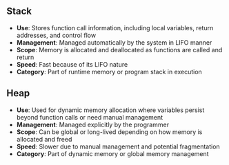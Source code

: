 ## Stack
- **Use**: Stores function call information, including local variables, return addresses, and control flow
- **Management**: Managed automatically by the system in LIFO manner
- **Scope**: Memory is allocated and deallocated as functions are called and return 
- **Speed**: Fast because of its LIFO nature
- **Category**: Part of runtime memory or program stack in execution
## Heap
- **Use**: Used for dynamic memory allocation where variables persist beyond function calls or need manual management
- **Management**: Managed explicitly by the programmer
- **Scope**: Can be global or long-lived depending on how memory is allocated and freed 
- **Speed**: Slower due to manual management and potential fragmentation
- **Category**: Part of dynamic memory or global memory management